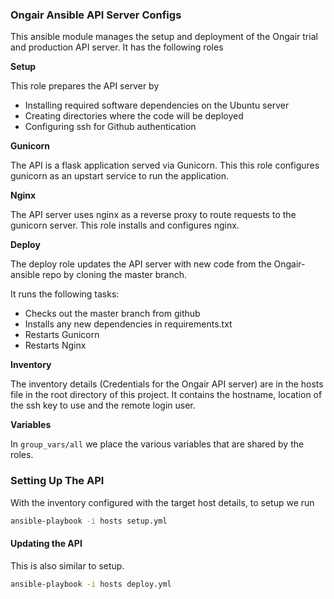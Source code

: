 ### Ongair Ansible API Server Configs ###


This ansible module manages the setup and deployment of the Ongair trial and production API server.
It has the following roles


**Setup**

This role prepares the API server by
 - Installing required software dependencies on the Ubuntu server
 - Creating directories where the code will be deployed
 - Configuring ssh for Github authentication


**Gunicorn**

The API is a flask application served via Gunicorn. This this role configures gunicorn as an upstart service to run the application.

**Nginx**

The API server uses nginx as a reverse proxy to route requests to the gunicorn server. This role installs and configures nginx.

**Deploy**

The deploy role updates the API server with new code from the Ongair-ansible repo by cloning the master branch.

It runs the following tasks:
- Checks out the master branch from github
- Installs any new dependencies in requirements.txt
- Restarts Gunicorn
- Restarts Nginx

**Inventory**

The inventory details (Credentials for the Ongair API server) are in the hosts file in the root directory of this project. It contains the hostname, location of the ssh key to use and the remote login user.

**Variables**

In `group_vars/all` we place the various variables that are shared by the roles.

### Setting Up The API ###

With the inventory configured with the target host details, to setup we run

```sh
ansible-playbook -i hosts setup.yml
```

#### Updating the API ####
This is also similar to setup.

```sh
ansible-playbook -i hosts deploy.yml
```
